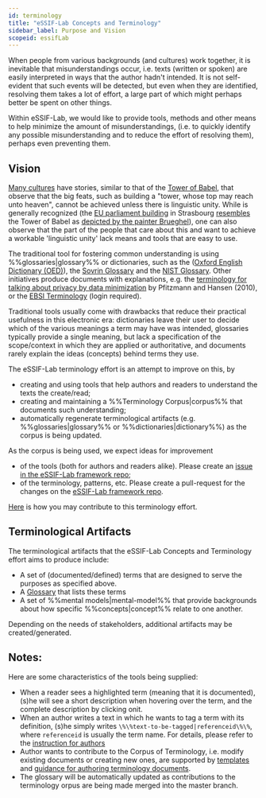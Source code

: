 ```yaml
---
id: terminology
title: "eSSIF-Lab Concepts and Terminology"
sidebar_label: Purpose and Vision
scopeid: essifLab
---
```


When people from various backgrounds (and cultures) work together, it is inevitable that misunderstandings occur, i.e. texts (written or spoken) are easily interpreted in ways that the author hadn't intended. It is not self-evident that such events will be detected, but even when they are identified, resolving them takes a lot of effort, a large part of which might perhaps better be spent on other things.

Within eSSIF-Lab, we would like to provide tools, methods and other means to help minimize the amount of misunderstandings, (i.e. to quickly identify any possible misunderstanding and to reduce the effort of resolving them), perhaps even preventing them.

## Vision

[Many cultures](https://en.wikipedia.org/wiki/Tower_of_Babel#Comparable_myths) have stories, similar to that of the [Tower of Babel](https://en.wikipedia.org/wiki/Tower_of_Babel), that observe that the big feats, such as building a "tower, whose top may reach unto heaven", cannot be achieved unless there is linguistic unity. While is generally recognized (the [EU parliament building](https://images-wixmp-ed30a86b8c4ca887773594c2.wixmp.com/f/e3de7793-c11c-4246-81aa-401be9b09384/d5ttx0w-7bcf343b-2114-46cd-8c30-d722a9725ee9.jpg/v1/fill/w_1054,h_758,q_70,strp/european_union_parliament_02__tower_of_babel__by_nixseraph_d5ttx0w-pre.jpg?token=eyJ0eXAiOiJKV1QiLCJhbGciOiJIUzI1NiJ9.eyJzdWIiOiJ1cm46YXBwOiIsImlzcyI6InVybjphcHA6Iiwib2JqIjpbW3siaGVpZ2h0IjoiPD0xNTk2IiwicGF0aCI6IlwvZlwvZTNkZTc3OTMtYzExYy00MjQ2LTgxYWEtNDAxYmU5YjA5Mzg0XC9kNXR0eDB3LTdiY2YzNDNiLTIxMTQtNDZjZC04YzMwLWQ3MjJhOTcyNWVlOS5qcGciLCJ3aWR0aCI6Ijw9MjIxNyJ9XV0sImF1ZCI6WyJ1cm46c2VydmljZTppbWFnZS5vcGVyYXRpb25zIl19.db-z1OueDUGbAWMhnIbxcDioaFh1zJVlBnUTNAd5y5Y) in Strasbourg [resembles](https://jdreport.com/wp-content/uploads/2014/05/tower-painting-parliament-e14176743284401.jpg.webp) the Tower of Babel as [depicted by the painter Brueghel](https://mattbell.org/wp-content/uploads/Tower-of-Babel-Peter-Breughel.jpg)), one can also observe that the part of the people that care about this and want to achieve a workable 'linguistic unity' lack means and tools that are easy to use.

The traditional tool for fostering common understanding is using %%glossaries|glossary%% or dictionaries, such as the ([Oxford English Dictionary (OED)](https://www.lexico.com/definition/glossary)), the [Sovrin Glossary](https://sovrin.org/library/glossary/) and the [NIST Glossary](https://csrc.nist.gov/glossary). Other initiatives produce documents with explanations, e.g. the [terminology for talking about privacy by data minimization](https://dud.inf.tu-dresden.de/literatur/Anon_Terminology_v0.34.pdf) by Pfitzmann and Hansen (2010), or the [EBSI Terminology](https://ec.europa.eu/cefdigital/wiki/display/EBP/EBSI+Terminology) (login required).

Traditional tools usually come with drawbacks that reduce their practical usefulness in this electronic era: dictionaries leave their user to decide which of the various meanings a term may have was intended, glossaries typically provide a single meaning, but lack a specification of the scope/context in which they are applied or authoritative, and documents rarely explain the ideas (concepts) behind terms they use.

The eSSIF-Lab terminology effort is an attempt to improve on this, by 
- creating and using tools that help authors and readers to understand the texts the create/read;
- creating and maintaining a %%Terminology Corpus|corpus%% that documents such understanding;
- automatically regenerate terminological artifacts (e.g. %%glossaries|glossary%% or %%dictionaries|dictionary%%) as the corpus is being updated.

As the corpus is being used, we expect ideas for improvement 
- of the tools (both for authors and readers alike). Please create an [issue in the eSSIF-Lab framework repo](https://gitlab.grnet.gr/essif-lab/framework/-/issues);
- of the terminology, patterns, etc. Please create a pull-request for the changes on the [eSSIF-Lab framework repo](https://gitlab.grnet.gr/essif-lab/framework/-/merge_requests).

[Here](terminology-contributions) is how you may contribute to this terminology effort.


## Terminological Artifacts

The terminological artifacts that the eSSIF-Lab Concepts and Terminology effort aims to produce include:

- A set of (documented/defined) terms that are designed to serve the purposes as specified above.
- A [Glossary](./essifLab-glossary) that lists these terms
- A set of %%mental models|mental-model%% that provide backgrounds about how specific %%concepts|concept%% relate to one another.

Depending on the needs of stakeholders, additional artifacts may be created/generated.

## Notes:

Here are some characteristics of the tools being supplied:
- When a reader sees a highlighted term (meaning that it is documented), (s)he will see a short description when hovering over the term, and the complete description by clicking onit.
- When an author writes a text in which he wants to tag a term with its definition, (s)he simply writes `\%\%text-to-be-tagged|referenceid\%\%`, where `referenceid` is usually the term name. For details, please refer to the [instruction for authors](TBD)
- Author wants to contribute to the Corpus of Terminology, i.e. modify existing documents or creating new ones, are supported by [templates](TBD) and [guidance for authoring terminology documents](TBD).
- The glossary will be automatically updated as contributions to the terminology orpus are being made merged into the master branch.

